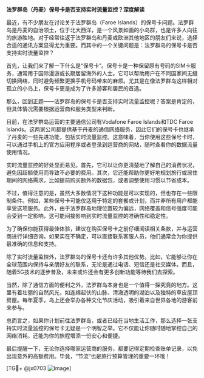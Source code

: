 **法罗群岛（丹麦）保号卡是否支持实时流量监控？深度解读**

最近，有不少朋友在讨论关于法罗群岛（Faroe Islands）的保号卡问题。法罗群岛是丹麦的自治领土，位于北大西洋，是一个风景如画的小岛群，也是许多人向往的旅游胜地。对于经常往返于法罗群岛和丹麦或欧洲其他地区的朋友们来说，选择合适的通讯方案显得尤为重要。而其中的一个关键问题是：法罗群岛的保号卡是否支持实时流量监控？

首先，让我们来了解一下什么是“保号卡”。保号卡是一种保留原有号码的SIM卡服务，通常用于国际漫游或长期居留海外的人士。它可以帮助用户在不同国家间无缝切换网络，同时避免频繁更换手机号码带来的麻烦。尤其是在像法罗群岛这样相对孤立的小岛上，保号卡更是成为了许多游客和居民的首选。

那么，回到正题——法罗群岛的保号卡是否支持实时流量监控呢？答案是肯定的，但具体情况需要根据运营商和服务类型来判断。

目前，在法罗群岛运营的主要通信公司有Vodafone Faroe Islands和TDC Faroe Islands。这两家公司都提供基于丹麦的通信网络服务，因此它们的保号卡也继承了丹麦的一些先进功能，包括实时流量监控。这意味着，当你使用这些保号卡时，可以通过手机上的官方应用程序或者登录到运营商的网站，随时查看你的数据流量使用情况。

实时流量监控的好处显而易见。首先，它可以让你更清楚地了解自己的消费状况，避免因超额使用而导致不必要的费用。其次，它还能帮助你更好地规划旅行或居住期间的网络需求，比如提前购买额外的数据包，或者调整使用习惯以节省成本。

不过，值得注意的是，虽然大多数情况下这种功能是可以实现的，但也存在一些限制条件。例如，某些保号卡可能仅适用于特定的套餐或计划，而并非所有用户都能享受这项服务。此外，由于法罗群岛地理位置较为偏远，网络覆盖和信号强度可能会受到一定影响，这可能间接影响到实时流量监控的准确性和稳定性。

为了确保你能获得最佳体验，建议在购买保号卡之前仔细阅读相关条款，并与运营商进行详细咨询。如果实在不确定，可以直接联系客服人员，他们通常会为你提供最准确的信息和支持。

除了实时流量监控外，法罗群岛的保号卡还有许多其他优势。比如，它能够让你在全球范围内保持与亲朋好友的联系，无论是通过电话、短信还是社交媒体。而且，随着5G技术的逐步普及，未来或许还会有更多创新功能等待我们去探索。

当然，除了通信方面的便利之外，法罗群岛本身也是一个值得一探究竟的地方。这里有着壮丽的自然风光，如连绵起伏的山脉、清澈透明的湖泊以及独特的草皮屋顶房屋。每年夏季，岛上还会举办各种文化节庆活动，吸引着来自世界各地的游客前来参与。

总而言之，如果你计划前往法罗群岛，或者已经在当地生活工作，那么选择一张支持实时流量监控的保号卡无疑是一个明智之举。它不仅能让你随时随地掌控自己的网络消耗，还能为你的旅程增添一份安心和便捷。

最后提醒一下，无论你选择哪家运营商的服务，都要记得定期检查账单记录，以免出现意外的高额费用。毕竟，“节流”也是旅行预算管理的重要一环哦！

[TG💪+ @jx0703 ![Image](https://github.com/user-attachments/assets/dbca1d08-cadb-493c-b0ec-ad6f7a83f270)]